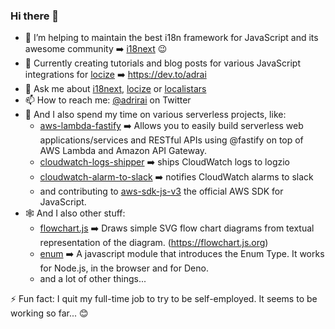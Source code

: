 ### Hi there 👋

- 🔭 I’m helping to maintain the best i18n framework for JavaScript and its awesome community ➡️ [i18next](https://www.i18next.com) 😉
- 🌱 Currently creating tutorials and blog posts for various JavaScript integrations for [locize](https://www.locize.com) ➡️ https://dev.to/adrai
- 💬 Ask me about [i18next](https://www.i18next.com), [locize](https://www.locize.com) or [localistars](https://www.localistars.com)
- 📫 How to reach me: [@adrirai](https://twitter.com/adrirai) on Twitter
- 👯 And I also spend my time on various serverless projects, like:
  - [aws-lambda-fastify](https://github.com/fastify/aws-lambda-fastify) ➡️ Allows you to easily build serverless web applications/services and RESTful APIs using @fastify on top of AWS Lambda and Amazon API Gateway.
  - [cloudwatch-logs-shipper](https://github.com/localistars/localistars-cloudwatch-logs-shipper) ➡️ ships CloudWatch logs to logzio
  - [cloudwatch-alarm-to-slack](https://github.com/localistars/cloudwatch-alarm-to-slack) ➡️ notifies CloudWatch alarms to slack
  - and contributing to [aws-sdk-js-v3](https://github.com/aws/aws-sdk-js-v3) the official AWS SDK for JavaScript.
- 🕸️ And I also other stuff:
  - [flowchart.js](https://github.com/adrai/flowchart.js) ➡️ Draws simple SVG flow chart diagrams from textual representation of the diagram. (https://flowchart.js.org)
  - [enum](https://github.com/adrai/enum) ➡️ A javascript module that introduces the Enum Type. It works for Node.js, in the browser and for Deno.
  - and a lot of other things...

⚡ Fun fact: I quit my full-time job to try to be self-employed. It seems to be working so far... 😊
